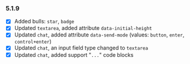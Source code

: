 ### 5.1.9

+ [x] Added bulls: `star`, `badge`
+ [x] Updated `textarea`, added attribute `data-initial-height` 
+ [x] Updated `chat`, added attribute `data-send-mode` (values: `button`, `enter`, `control+enter`)
+ [x] Updated `chat`, an input field type changed to `textarea`
+ [x] Updated `chat`, added support "```...```" code blocks
